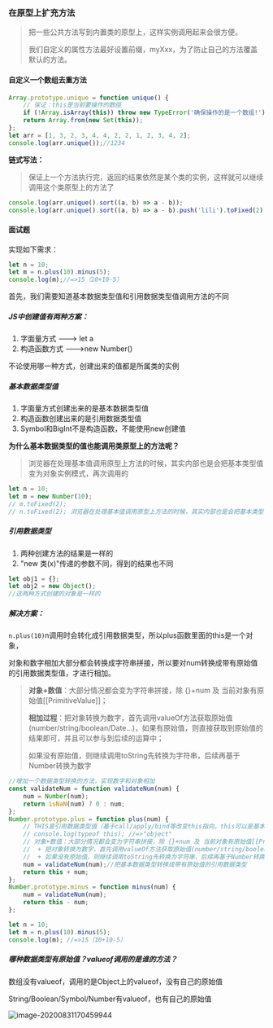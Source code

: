 ### 在原型上扩充方法

> 把一些公共方法写到内置类的原型上，这样实例调用起来会很方便。
>
> 我们自定义的属性方法最好设置前缀，myXxx，为了防止自己的方法覆盖默认的方法。

#### 自定义一个数组去重方法

```js
Array.prototype.unique = function unique() {
    // 保证：this是当前要操作的数组
    if (!Array.isArray(this)) throw new TypeError('确保操作的是一个数组!');
    return Array.from(new Set(this));
};
let arr = [1, 3, 2, 3, 4, 4, 2, 2, 1, 2, 3, 4, 2];
console.log(arr.unique());//1234
```

**链式写法：**

> 保证上一个方法执行完，返回的结果依然是某个类的实例，这样就可以继续调用这个类原型上的方法了

```js
console.log(arr.unique().sort((a, b) => a - b));
console.log(arr.unique().sort((a, b) => a - b).push('lili').toFixed(2).split('.')...);
```

#### 面试题

实现如下需求：

```js
let n = 10;
let m = n.plus(10).minus(5);
console.log(m);//=>15（10+10-5）
```

首先，我们需要知道基本数据类型值和引用数据类型值调用方法的不同

##### JS中创建值有两种方案：

1. 字面量方式   ---> let a
2. 构造函数方式   --->new Number()

不论使用哪一种方式，创建出来的值都是所属类的实例

##### 基本数据类型值

1. 字面量方式创建出来的是基本数据类型值
2. 构造函数创建出来的是引用数据类型值
3. Symbol和BigInt不是构造函数，不能使用new创建值

**为什么基本数据类型的值也能调用类原型上的方法呢？**

> 浏览器在处理基本值调用原型上方法的时候，其实内部也是会把基本类型值变为对象实例模式，再次调用的

```js
let n = 10;
let m = new Number(10);
// m.toFixed(2);
// n.toFixed(2); 浏览器在处理基本值调用原型上方法的时候，其实内部也是会把基本类型值变为对象实例模式，再次调用的
```

##### 引用数据类型

1. 两种创建方法的结果是一样的
2. "new 类(x)"传递的参数不同，得到的结果也不同

```js
let obj1 = {};
let obj2 = new Object();
//这两种方式创建的对象是一样的
```

##### 解决方案：

`n.plus(10)`n调用时会转化成引用数据类型，所以plus函数里面的this是一个对象，

对象和数字相加大部分都会转换成字符串拼接，所以要对num转换成带有原始值的引用数据类型值，才进行相加。

> **对象+数值**：大部分情况都会变为字符串拼接，除 {}+num 及 当前对象有原始值[[PrimitiveValue]]；
>
> **相加过程**：把对象转换为数字，首先调用valueOf方法获取原始值(number/string/boolean/Date...)，如果有原始值，则直接获取到原始值的结果即可，并且可以参与到后续的运算中；
>
> 如果没有原始值，则继续调用toString先转换为字符串，后续再基于Number转换为数字

```js
//增加一个数据类型转换的方法，实现数字和对象相加
const validateNum = function validateNum(num) {
    num = Number(num);
    return isNaN(num) ? 0 : num;
};
Number.prototype.plus = function plus(num) {
    // THIS是引用数据类型值（基于call/apply/bind等改变this指向，this可以是基本数据类型的值）
    // console.log(typeof this); //=>"object"
    // 对象+数值：大部分情况都会变为字符串拼接，除 {}+num 及 当前对象有原始值[[PrimitiveValue]]
    //  + 把对象转换为数字，首先调用valueOf方法获取原始值(number/string/boolean/Date...)，如果有原始值，则直接获取到原始值的结果即可，并且可以参与到后续的运算中
    //  + 如果没有原始值，则继续调用toString先转换为字符串，后续再基于Number转换为数字
    num = validateNum(num);//把基本数据类型转换成带有原始值的引用数据类型
    return this + num;
};
Number.prototype.minus = function minus(num) {
    num = validateNum(num);
    return this - num;
};

let n = 10;
let m = n.plus(10).minus(5);
console.log(m); //=>15（10+10-5）
```

##### 哪种数据类型有原始值？valueof调用的是谁的方法？

数组没有valueof，调用的是Object上的valueof，没有自己的原始值

String/Boolean/Symbol/Number有valueof，也有自己的原始值

![image-20200831170459944](https://i.loli.net/2020/08/31/P2ZbfOKVp6hLvdN.png)

